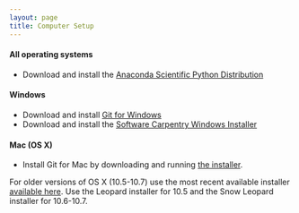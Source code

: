 ```yaml
---
layout: page
title: Computer Setup
---
```


#### All operating systems

* Download and install the [Anaconda Scientific Python Distribution](http://continuum.io/downloads)

#### Windows

* Download and install [Git for Windows](http://msysgit.github.io/)
* Download and install the [Software Carpentry Windows Installer](http://files.software-carpentry.org/SWCarpentryInstaller.exe)

#### Mac (OS X)

* Install Git for Mac by downloading and running [the installer](http://git-scm.com/downloads). 

For older versions of OS X (10.5-10.7) use the most recent available installer
[available here](https://code.google.com/p/git-osx-installer/downloads/list). Use
the Leopard installer for 10.5 and the Snow Leopard installer for 10.6-10.7.

